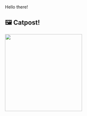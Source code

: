 Hello there!



## 🖼️ Catpost!

<sub>
    <img src="https://cdn2.thecatapi.com/images/F4v2vixZcB.jpg" height="256">
</sub>

